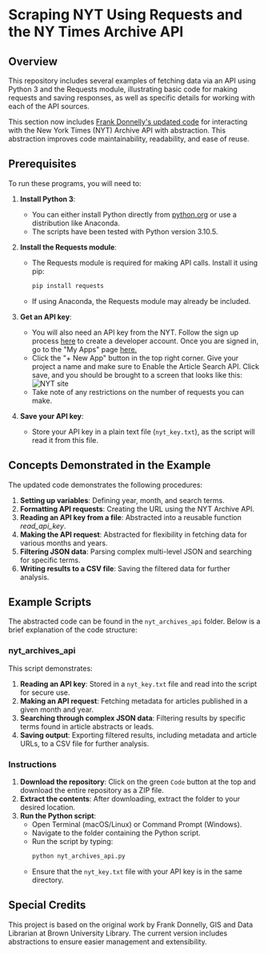 # Scraping NYT Using Requests and the NY Times Archive API


## Overview

This repository includes several examples of fetching data via an API using Python 3 and the Requests module, 
illustrating basic code for making requests and saving responses, as well as specific details for 
working with each of the API sources.

This section now includes [Frank Donnelly's updated code](https://github.com/Brown-University-Library/geodata_api_tutorials/tree/main/nytimes) for interacting with the New York Times 
(NYT) Archive API with abstraction. This abstraction improves code maintainability, readability, and ease of reuse.

## Prerequisites

To run these programs, you will need to:

1. **Install Python 3**:
    - You can either install Python directly from [python.org](https://www.python.org/downloads) or use a distribution like Anaconda.
    - The scripts have been tested with Python version 3.10.5.

2. **Install the Requests module**:
    - The Requests module is required for making API calls. Install it using pip:
      ```bash
      pip install requests
      ```
    - If using Anaconda, the Requests module may already be included.

3. **Get an API key**:
    - You will also need an API key from the NYT. Follow the sign up process [here](https://developer.nytimes.com/) to create a developer account. Once you are signed in, go to the "My Apps" page [here.](https://developer.nytimes.com/my-apps) 
    - Click the "+ New App" button in the top right corner. Give your project a name and make sure to Enable the Article Search API. Click save, and you should be brought to a screen that looks like this: 
    ![NYT site](Images/NYT/nytsite.png)
    - Take note of any restrictions on the number of requests you can make.

4. **Save your API key**:
    - Store your API key in a plain text file (`nyt_key.txt`), as the script will read it from this file.

## Concepts Demonstrated in the Example

The updated code demonstrates the following procedures:

1. **Setting up variables**: Defining year, month, and search terms.
2. **Formatting API requests**: Creating the URL using the NYT Archive API.
3. **Reading an API key from a file**: Abstracted into a reusable function _read_api_key_.
4. **Making the API request**: Abstracted for flexibility in fetching data for various months and years.
5. **Filtering JSON data**: Parsing complex multi-level JSON and searching for specific terms.
6. **Writing results to a CSV file**: Saving the filtered data for further analysis.

## Example Scripts

The abstracted code can be found in the `nyt_archives_api` folder. Below is a brief explanation of the code structure:

### nyt_archives_api

This script demonstrates:

1. **Reading an API key**: Stored in a `nyt_key.txt` file and read into the script for secure use.
2. **Making an API request**: Fetching metadata for articles published in a given month and year.
3. **Searching through complex JSON data**: Filtering results by specific terms found in article abstracts or leads.
4. **Saving output**: Exporting filtered results, including metadata and article URLs, to a CSV file for further analysis.

### Instructions

1. **Download the repository**: Click on the green `Code` button at the top and download the entire repository as a ZIP file.
2. **Extract the contents**: After downloading, extract the folder to your desired location.
3. **Run the Python script**: 
    - Open Terminal (macOS/Linux) or Command Prompt (Windows).
    - Navigate to the folder containing the Python script.
    - Run the script by typing:
      ```bash
      python nyt_archives_api.py
      ```
    - Ensure that the `nyt_key.txt` file with your API key is in the same directory.

## Special Credits

This project is based on the original work by Frank Donnelly, GIS and Data Librarian at Brown University Library. The current version includes abstractions to ensure easier management and extensibility.
